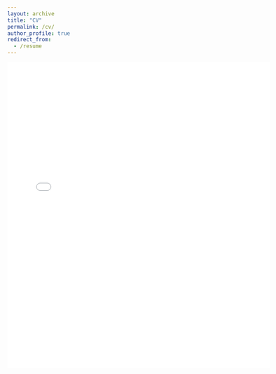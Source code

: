 ```yaml
---
layout: archive
title: "CV"
permalink: /cv/
author_profile: true
redirect_from:
  - /resume
---
```

  
<embed src="{{ site.baseurl }}/files/CV.pdf" width="600" height="700" type='application/pdf'>
